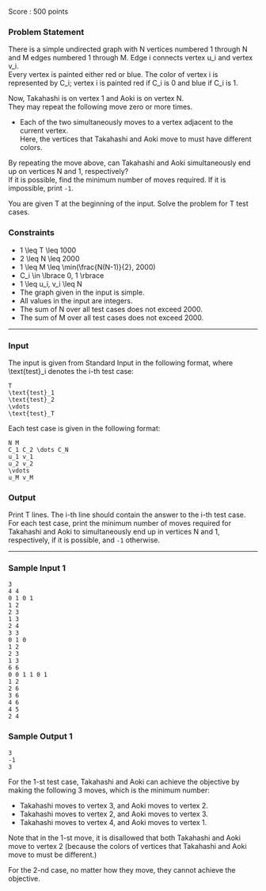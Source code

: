 Score : 500 points

### Problem Statement

There is a simple undirected graph with N vertices numbered 1 through N and M edges numbered 1 through M. Edge i connects vertex u\_i and vertex v\_i.  
Every vertex is painted either red or blue. The color of vertex i is represented by C\_i; vertex i is painted red if C\_i is 0 and blue if C\_i is 1.

Now, Takahashi is on vertex 1 and Aoki is on vertex N.  
They may repeat the following move zero or more times.

* Each of the two simultaneously moves to a vertex adjacent to the current vertex.  
  Here, the vertices that Takahashi and Aoki move to must have different colors.

By repeating the move above, can Takahashi and Aoki simultaneously end up on vertices N and 1, respectively?  
If it is possible, find the minimum number of moves required. If it is impossible, print `-1`.

You are given T at the beginning of the input. Solve the problem for T test cases.

### Constraints

* 1 \leq T \leq 1000
* 2 \leq N \leq 2000
* 1 \leq M \leq \min(\frac{N(N-1)}{2}, 2000)
* C\_i \in \lbrace 0, 1 \rbrace
* 1 \leq u\_i, v\_i \leq N
* The graph given in the input is simple.
* All values in the input are integers.
* The sum of N over all test cases does not exceed 2000.
* The sum of M over all test cases does not exceed 2000.

---

### Input

The input is given from Standard Input in the following format, where \text{test}\_i denotes the i-th test case:

```
T
\text{test}_1
\text{test}_2
\vdots
\text{test}_T
```

Each test case is given in the following format:

```
N M
C_1 C_2 \dots C_N
u_1 v_1
u_2 v_2
\vdots
u_M v_M
```

### Output

Print T lines. The i-th line should contain the answer to the i-th test case.  
For each test case, print the minimum number of moves required for Takahashi and Aoki to simultaneously end up in vertices N and 1, respectively, if it is possible, and `-1` otherwise.

---

### Sample Input 1

```
3
4 4
0 1 0 1
1 2
2 3
1 3
2 4
3 3
0 1 0
1 2
2 3
1 3
6 6
0 0 1 1 0 1
1 2
2 6
3 6
4 6
4 5
2 4
```

### Sample Output 1

```
3
-1
3
```

For the 1-st test case, Takahashi and Aoki can achieve the objective by making the following 3 moves, which is the minimum number:

* Takahashi moves to vertex 3, and Aoki moves to vertex 2.
* Takahashi moves to vertex 2, and Aoki moves to vertex 3.
* Takahashi moves to vertex 4, and Aoki moves to vertex 1.

Note that in the 1-st move, it is disallowed that both Takahashi and Aoki move to vertex 2 (because the colors of vertices that Takahashi and Aoki move to must be different.)

For the 2-nd case, no matter how they move, they cannot achieve the objective.